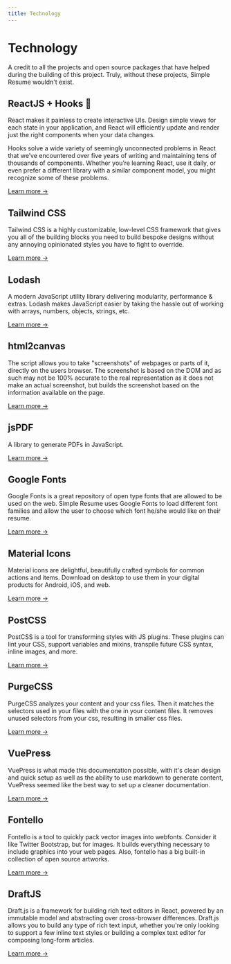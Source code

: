 ```yaml
---
title: Technology
---
```


# Technology

A credit to all the projects and open source packages that have helped during the building of this project. Truly, without these projects, Simple Resume wouldn't exist.

## ReactJS + Hooks 🎉

React makes it painless to create interactive UIs. Design simple views for each state in your application, and React will efficiently update and render just the right components when your data changes.

Hooks solve a wide variety of seemingly unconnected problems in React that we’ve encountered over five years of writing and maintaining tens of thousands of components. Whether you’re learning React, use it daily, or even prefer a different library with a similar component model, you might recognize some of these problems.

[Learn more &rarr; ](https://reactjs.org/)

## Tailwind CSS

Tailwind CSS is a highly customizable, low-level CSS framework that gives you all of the building blocks you need to build bespoke designs without any annoying opinionated styles you have to fight to override.

[Learn more &rarr; ](https://tailwindcss.com/)

## Lodash

A modern JavaScript utility library delivering modularity, performance & extras. Lodash makes JavaScript easier by taking the hassle out of working with arrays, numbers, objects, strings, etc.

[Learn more &rarr; ](https://lodash.com/)

## html2canvas

The script allows you to take "screenshots" of webpages or parts of it, directly on the users browser. The screenshot is based on the DOM and as such may not be 100% accurate to the real representation as it does not make an actual screenshot, but builds the screenshot based on the information available on the page.

[Learn more &rarr; ](https://github.com/niklasvh/html2canvas)

## jsPDF

A library to generate PDFs in JavaScript.

[Learn more &rarr; ](https://github.com/MrRio/jsPDF)

## Google Fonts

Google Fonts is a great repository of open type fonts that are allowed to be used on the web. Simple Resume uses Google Fonts to load different font families and allow the user to choose which font he/she would like on their resume.

[Learn more &rarr; ](https://fonts.google.com/)

## Material Icons

Material icons are delightful, beautifully crafted symbols for common actions and items. Download on desktop to use them in your digital products for Android, iOS, and web.

[Learn more &rarr; ](https://material.io/resources/icons/)

## PostCSS

PostCSS is a tool for transforming styles with JS plugins. These plugins can lint your CSS, support variables and mixins, transpile future CSS syntax, inline images, and more.

[Learn more &rarr; ](https://postcss.org/)

## PurgeCSS

PurgeCSS analyzes your content and your css files. Then it matches the selectors used in your files with the one in your content files. It removes unused selectors from your css, resulting in smaller css files.

[Learn more &rarr; ](https://github.com/FullHuman/purgecss)

## VuePress

VuePress is what made this documentation possible, with it's clean design and quick setup as well as the ability to use markdown to generate content, VuePress seemed like the best way to set up a cleaner documentation.

[Learn more &rarr; ](https://vuepress.vuejs.org/)

## Fontello

Fontello is a tool to quickly pack vector images into webfonts. Consider it like Twitter Bootstrap, but for images. It builds everything necessary to include graphics into your web pages. Also, fontello has a big built-in collection of open source artworks.

[Learn more &rarr; ](https://github.com/fontello/fontello)

## DraftJS

Draft.js is a framework for building rich text editors in React, powered by an immutable model and abstracting over cross-browser differences. Draft.js allows you to build any type of rich text input, whether you're only looking to support a few inline text styles or building a complex text editor for composing long-form articles.

[Learn more &rarr; ](https://draftjs.org/)
